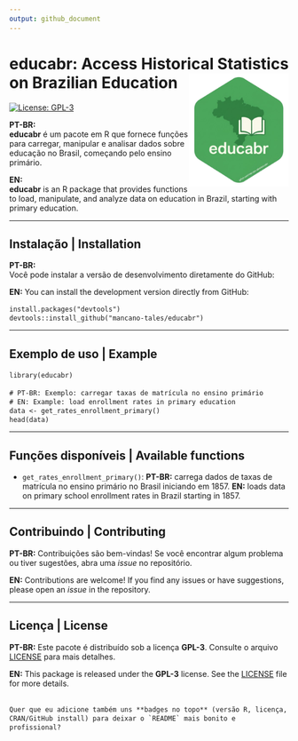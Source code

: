 ```yaml
---
output: github_document
---
```


# educabr: Access Historical Statistics on Brazilian Education <img align="right" src="man/figures/logo-gemini.png.png?raw=true" alt="logo" width="180">

[![License: GPL-3](https://img.shields.io/badge/License-GPL--3-blue.svg)](LICENSE)


**PT-BR:**  
**educabr** é um pacote em R que fornece funções para carregar, manipular e analisar dados sobre educação no Brasil, começando pelo ensino primário.  

**EN:**  
**educabr** is an R package that provides functions to load, manipulate, and analyze data on education in Brazil, starting with primary education.  

---

## Instalação | Installation

**PT-BR:**  
Você pode instalar a versão de desenvolvimento diretamente do GitHub:  

**EN:**
You can install the development version directly from GitHub:


```{r}
install.packages("devtools")
devtools::install_github("mancano-tales/educabr")
```


---

## Exemplo de uso | Example

```{r}
library(educabr)

# PT-BR: Exemplo: carregar taxas de matrícula no ensino primário
# EN: Example: load enrollment rates in primary education
data <- get_rates_enrollment_primary()
head(data)
```

---

## Funções disponíveis | Available functions

* `get_rates_enrollment_primary()`:
  **PT-BR:** carrega dados de taxas de matrícula no ensino primário no Brasil iniciando em 1857.
  **EN:** loads data on primary school enrollment rates in Brazil starting in 1857.

---

## Contribuindo | Contributing

**PT-BR:**
Contribuições são bem-vindas!
Se você encontrar algum problema ou tiver sugestões, abra uma *issue* no repositório.

**EN:**
Contributions are welcome!
If you find any issues or have suggestions, please open an *issue* in the repository.

---

## Licença | License

**PT-BR:**
Este pacote é distribuído sob a licença **GPL-3**.
Consulte o arquivo [LICENSE](LICENSE) para mais detalhes.

**EN:**
This package is released under the **GPL-3** license.
See the [LICENSE](LICENSE) file for more details.

```

Quer que eu adicione também uns **badges no topo** (versão R, licença, CRAN/GitHub install) para deixar o `README` mais bonito e profissional?
```

